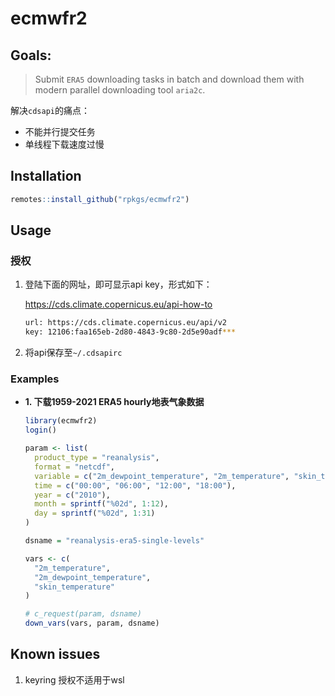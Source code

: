 
# ecmwfr2

<!-- badges: start -->
<!-- badges: end -->

## Goals:

> Submit `ERA5` downloading tasks in batch and download them with modern parallel downloading tool `aria2c`.

解决`cdsapi`的痛点：

- 不能并行提交任务
- 单线程下载速度过慢


## Installation

``` r
remotes::install_github("rpkgs/ecmwfr2")
```

## Usage

### 授权

1. 登陆下面的网址，即可显示api key，形式如下：

    <https://cds.climate.copernicus.eu/api-how-to>

    ```bash
    url: https://cds.climate.copernicus.eu/api/v2
    key: 12106:faa165eb-2d80-4843-9c80-2d5e90adf***
    ```

2. 将api保存至`~/.cdsapirc`

### Examples

- **1. 下载1959-2021 ERA5 hourly地表气象数据**

  ``` r
  library(ecmwfr2)
  login()
  
  param <- list(
    product_type = "reanalysis",
    format = "netcdf",
    variable = c("2m_dewpoint_temperature", "2m_temperature", "skin_temperature"),
    time = c("00:00", "06:00", "12:00", "18:00"),
    year = c("2010"),
    month = sprintf("%02d", 1:12),
    day = sprintf("%02d", 1:31)
  )
  
  dsname = "reanalysis-era5-single-levels"
  
  vars <- c(
    "2m_temperature",
    "2m_dewpoint_temperature",
    "skin_temperature"
  )
  
  # c_request(param, dsname)
  down_vars(vars, param, dsname)
  ```

## Known issues

1. keyring 授权不适用于wsl
